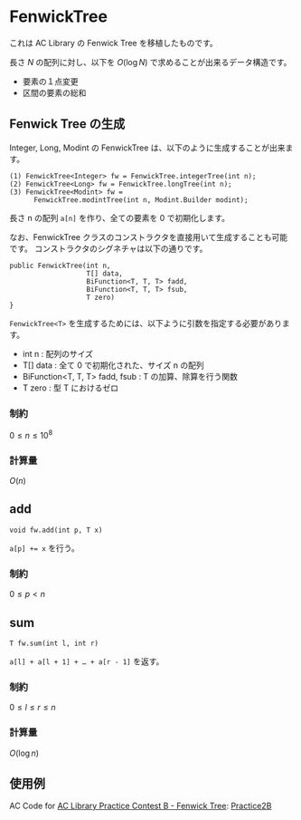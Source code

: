 # FenwickTree

これは AC Library の Fenwick Tree を移植したものです。

長さ $N$ の配列に対し、以下を $O(\log N)$ で求めることが出来るデータ構造です。

- 要素の１点変更
- 区間の要素の総和

## Fenwick Tree の生成

Integer, Long, Modint の FenwickTree は、以下のように生成することが出来ます。

```console
(1) FenwickTree<Integer> fw = FenwickTree.integerTree(int n);
(2) FenwickTree<Long> fw = FenwickTree.longTree(int n);
(3) FenwickTree<Modint> fw = 
      FenwickTree.modintTree(int n, Modint.Builder modint); 
```

長さ n の配列 `a[n]` を作り、全ての要素を 0 で初期化します。

なお、FenwickTree クラスのコンストラクタを直接用いて生成することも可能です。
コンストラクタのシグネチャは以下の通りです。

```console
public FenwickTree(int n, 
                   T[] data,
                   BiFunction<T, T, T> fadd,
                   BiFunction<T, T, T> fsub,
                   T zero)
}
```

`FenwickTree<T>` を生成するためには、以下ように引数を指定する必要があります。

- int n : 配列のサイズ
- T[] data :  全て 0 で初期化された、サイズ n の配列
- BiFunction<T, T, T> fadd, fsub : T の加算、除算を行う関数
- T zero : 型 T におけるゼロ

### 制約

$0 \le n \le 10^8$

### 計算量

$O(n)$

## add

```console
void fw.add(int p, T x)
```

`a[p] += x` を行う。

### 制約

$0 \le p < n$

## sum

```console
T fw.sum(int l, int r)
```

`a[l] + a[l + 1] + … + a[r - 1]` を返す。

### 制約

$0 \le l \le r \le n$

### 計算量

$O(\log n)$

## 使用例

AC Code for
[AC Library Practice Contest B - Fenwick Tree](https://atcoder.jp/contests/practice2/tasks/practice2_b):
[Practice2B](../work/Practice2B/Practice2B.java)
